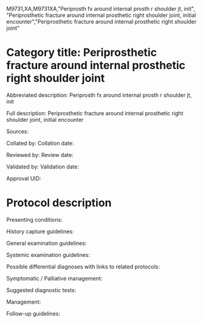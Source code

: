 M9731,XA,M9731XA,"Periprosth fx around internal prosth r shoulder jt, init", "Periprosthetic fracture around internal prosthetic right shoulder joint, initial encounter","Periprosthetic fracture around internal prosthetic right shoulder joint"
# Category title: Periprosthetic fracture around internal prosthetic right shoulder joint

Abbreviated description: Periprosth fx around internal prosth r shoulder jt, init

Full description: Periprosthetic fracture around internal prosthetic right shoulder joint, initial encounter

Sources:

Collated by:
Collation date:

Reviewed by:
Review date:

Validated by:
Validation date:

Approval UID:

# Protocol description

Presenting conditions:

History capture guidelines:

General examination guidelines:

Systemic examination guidelines:

Possible differential diagnoses with links to related protocols:

Symptomatic / Palliative management:

Suggested diagnostic tests:

Management:

Follow-up guidelines:
